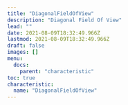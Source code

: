 ```yaml
---
title: "DiagonalFieldOfView"
description: "Diagonal Field Of View"
lead: ""
date: 2021-08-09T18:32:49.966Z
lastmod: 2021-08-09T18:32:49.966Z
draft: false
images: []
menu:
  docs:
    parent: "characteristic"
toc: true
characteristic:
  name: "DiagonalFieldOfView"
---
```

